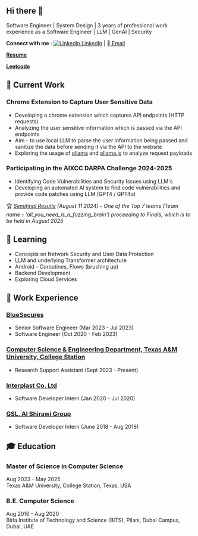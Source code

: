 ## Hi there 👋

Software Engineer | System Design | 3 years of professional work experience as a Software Engineer | LLM | GenAI | Security 

<b>Connect with me</b> : 
[![Linkedin](https://i.sstatic.net/gVE0j.png) LinkedIn](https://www.linkedin.com/in/neha-manghnani/)  |   📧[ Email](mailto:nehamanghnani015@gmail.com)

<b>[Resume](https://drive.google.com/file/d/1z8V34qs3KRlo369vwCVaKpW4dO1yRrLM/view?usp=sharing)</b> 

<b>[Leetcode](https://leetcode.com/u/neha_manghnani/)</b>

🔭 Current Work 
- 
### Chrome Extension to Capture User Sensitive Data 
- Developing a chrome extension which captures API endpoints (HTTP requests)
- Analyzing the user sensitive information which is passed via the API endpoints
- Aim - to use local LLM to parse the user information being passed and sanitize the data before sending it via the API to the website
- Exploring the usage of [ollama](https://github.com/ollama) and [ollama.js](https://github.com/ollama/ollama-js) to analyze request payloads
### Participating in the AIXCC DARPA Challenge 2024-2025
- Identifying Code Vulnerabilities and Security Issues using LLM's
- Developing an automated AI system to find code vulnerabilities and provide code patches using LLM (GPT4 / GPT4o)
  
🏆 _[Semifinal Results](https://aicyberchallenge.com/) (August 11 2024) - One of the Top 7 teams (Team name - 'all_you_need_is_a_fuzzing_brain') proceeding to Finals, which is to be held in August 2025_

🌱 Learning 
- 
- Concepts on Network Security and User Data Protection 
- LLM and underlying Transformer architecture
- Android - Coroutines, Flows (brushing up)
- Backend Development
- Exploring Cloud Services

:briefcase: Work Experience 
- 
### [BlueSecures](https://bluesecures.com/us/)
- Senior Software Engineer  (Mar 2023 - Jul 2023)
- Software Engineer (Oct 2020 - Feb 2023)

### [Computer Science & Engineering Department, Texas A&M University, College Station](https://engineering.tamu.edu/cse/research/index.html)
- Research Support Assistant (Sept 2023 - Present)
  
### [Interplast Co. Ltd](https://www.interplast-uae.com/)
- Software Developer Intern (Jan 2020 - Jul 2020)

### [GSL, Al Shirawi Group](https://alshirawi.com/company/global-shipping-logistics/)
- Software Developer Intern (June 2018 - Aug 2018)

🎓 Education 
-
### Master of Science in Computer Science 
Aug 2023 - May 2025 <br>
Texas A&M University, College Station, Texas, USA 

### B.E. Computer Science 
Aug 2016 - Aug 2020 <br>
Birla Institute of Technology and Science (BITS), Pilani, Dubai Campus, Dubai, UAE


<!--
💬 Ask me about - 
-
Software Development, Mobile Development, Android, Client Architecture, Communication Protocols (XMPP), NoSQL Databases, SOLID Priniciples
<!--
**nehamanghnani01/nehamanghnani01** is a ✨ _special_ ✨ repository because its `README.md` (this file) appears on your GitHub profile.

Here are some ideas to get you started:

- 🔭 I’m currently working on ...
- 🌱 I’m currently learning ...
- 👯 I’m looking to collaborate on ...
- 🤔 I’m looking for help with ...
- 💬 Ask me about ...
- 📫 How to reach me: ...
- 😄 Pronouns: ...
- ⚡ Fun fact: ...
-->
